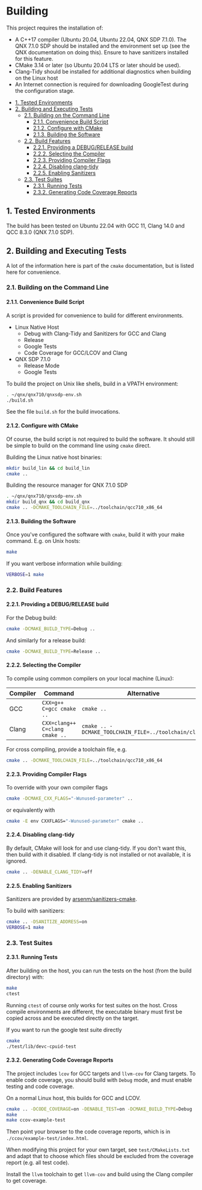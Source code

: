 # Building <!-- omit in toc -->

This project requires the installation of:

* A C++17 compiler (Ubuntu 20.04, Ubuntu 22.04, QNX SDP 7.1.0).  The QNX 7.1.0
  SDP should be installed and the environment set up (see the QNX documentation
  on doing this). Ensure to have sanitizers installed for this feature.
* CMake 3.14 or later (so Ubuntu 20.04 LTS or later should be used).
* Clang-Tidy should be installed for additional diagnostics when building on the
  Linux host
* An Internet connection is required for downloading GoogleTest during the
  configuration stage.

- [1. Tested Environments](#1-tested-environments)
- [2. Building and Executing Tests](#2-building-and-executing-tests)
  - [2.1. Building on the Command Line](#21-building-on-the-command-line)
    - [2.1.1. Convenience Build Script](#211-convenience-build-script)
    - [2.1.2. Configure with CMake](#212-configure-with-cmake)
    - [2.1.3. Building the Software](#213-building-the-software)
  - [2.2. Build Features](#22-build-features)
    - [2.2.1. Providing a DEBUG/RELEASE build](#221-providing-a-debugrelease-build)
    - [2.2.2. Selecting the Compiler](#222-selecting-the-compiler)
    - [2.2.3. Providing Compiler Flags](#223-providing-compiler-flags)
    - [2.2.4. Disabling clang-tidy](#224-disabling-clang-tidy)
    - [2.2.5. Enabling Sanitizers](#225-enabling-sanitizers)
  - [2.3. Test Suites](#23-test-suites)
    - [2.3.1. Running Tests](#231-running-tests)
    - [2.3.2. Generating Code Coverage Reports](#232-generating-code-coverage-reports)

## 1. Tested Environments

The build has been tested on Ubuntu 22.04 with GCC 11, Clang 14.0 and QCC 8.3.0
(QNX 7.1.0 SDP).

## 2. Building and Executing Tests

A lot of the information here is part of the `cmake` documentation, but is
listed here for convenience.

### 2.1. Building on the Command Line

#### 2.1.1. Convenience Build Script

A script is provided for convenience to build for different environments.

* Linux Native Host
  * Debug with Clang-Tidy and Sanitizers for GCC and Clang
  * Release
  * Google Tests
  * Code Coverage for GCC/LCOV and Clang
* QNX SDP 7.1.0
  * Release Mode
  * Google Tests

To build the project on Unix like shells, build in a VPATH environment:

```sh
. ~/qnx/qnx710/qnxsdp-env.sh
./build.sh
```

See the file `build.sh` for the build invocations.

#### 2.1.2. Configure with CMake

Of course, the build script is not required to build the software. It should
still be simple to build on the command line using `cmake` direct.

Building the Linux native host binaries:

```sh
mkdir build_lin && cd build_lin
cmake ..
```

Building the resource manager for QNX 7.1.0 SDP

```sh
. ~/qnx/qnx710/qnxsdp-env.sh
mkdir build_qnx && cd build_qnx
cmake .. -DCMAKE_TOOLCHAIN_FILE=../toolchain/qcc710_x86_64
```

#### 2.1.3. Building the Software

Once you've configured the software with `cmake`, build it with your make
command. E.g. on Unix hosts:

```sh
make
```

If you want verbose information while building:

```sh
VERBOSE=1 make
```

### 2.2. Build Features

#### 2.2.1. Providing a DEBUG/RELEASE build

For the Debug build:

```sh
cmake -DCMAKE_BUILD_TYPE=Debug ..
```

And similarly for a release build:

```sh
cmake -DCMAKE_BUILD_TYPE=Release ..
```

#### 2.2.2. Selecting the Compiler

To compile using common compilers on your local machine (Linux):

| Compiler | Command                        | Alternative                                          |
| -------- | ------------------------------ | ---------------------------------------------------- |
| GCC      | `CXX=g++ C=gcc cmake ..`       | `cmake ..`                                           |
| Clang    | `CXX=clang++ C=clang cmake ..` | `cmake .. -DCMAKE_TOOLCHAIN_FILE=../toolchain/clang` |

For cross compiling, provide a toolchain file, e.g.

```sh
cmake .. -DCMAKE_TOOLCHAIN_FILE=../toolchain/qcc710_x86_64
```

#### 2.2.3. Providing Compiler Flags

To override with your own compiler flags

```sh
cmake -DCMAKE_CXX_FLAGS="-Wunused-parameter" ..
```

or equivalently with

```sh
cmake -E env CXXFLAGS="-Wunused-parameter" cmake ..
```

#### 2.2.4. Disabling clang-tidy

By default, CMake will look for and use clang-tidy. If you don't want this, then
build with it disabled. If clang-tidy is not installed or not available, it is
ignored.

```sh
cmake .. -DENABLE_CLANG_TIDY=off
```

#### 2.2.5. Enabling Sanitizers

Sanitizers are provided by
[arsenm/sanitizers-cmake](cmake/modules/sanitizers/VERSION.md).

To build with sanitizers:

```sh
cmake .. -DSANITIZE_ADDRESS=on
VERBOSE=1 make
```

### 2.3. Test Suites

#### 2.3.1. Running Tests

After building on the host, you can run the tests on the host (from the build
directory) with:

```sh
make
ctest
```

Running `ctest` of course only works for test suites on the host. Cross compile
environments are different, the executable binary must first be copied across
and be executed directly on the target.

If you want to run the google test suite directly

```sh
cmake
./test/lib/devc-cpuid-test
```

#### 2.3.2. Generating Code Coverage Reports

The project includes `lcov` for GCC targets and `llvm-cov` for Clang targets. To
enable code coverage, you should build with `Debug` mode, and must enable
testing and code coverage.

On a normal Linux host, this builds for GCC and LCOV.

```sh
cmake .. -DCODE_COVERAGE=on -DENABLE_TEST=on -DCMAKE_BUILD_TYPE=Debug
make
make ccov-example-test
```

Then point your browser to the code coverage reports, which is in
`./ccov/example-test/index.html`.

When modifying this project for your own target, see `test/CMakeLists.txt` and
adapt that to choose which files should be excluded from the coverage report
(e.g. all test code).

Install the `llvm` toolchain to get `llvm-cov` and build using the Clang
compiler to get coverage.
